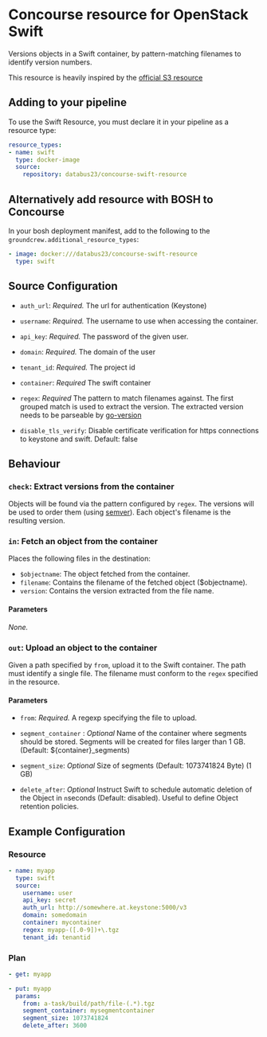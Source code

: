 # Concourse resource for OpenStack Swift

Versions objects in a Swift container, by pattern-matching filenames to identify
version numbers.

This resource is heavily inspired by the [official S3 resource](https://github.com/concourse/s3-resource)

## Adding to your pipeline

To use the Swift Resource, you must declare it in your pipeline as a resource type:

```yaml
resource_types:
- name: swift
  type: docker-image
  source:
    repository: databus23/concourse-swift-resource
```

## Alternatively add resource with BOSH to Concourse

In your bosh deployment manifest, add to the following to the `groundcrew.additional_resource_types`:

```yaml
- image: docker:///databus23/concourse-swift-resource
  type: swift
```

## Source Configuration

* `auth_url`: *Required.* The url for authentication (Keystone)

* `username`: *Required.* The username to use when accessing the
  container.

* `api_key`: *Required.* The password of the given user.

* `domain`: *Required.* The domain of the user

* `tenant_id`: *Required.* The project id

* `container`: *Required* The swift container

* `regex`: *Required* The pattern to match filenames against. The first
  grouped match is used to extract the version. The extracted version
  needs to be parseable by [go-version](https://github.com/hashicorp/go-version)

* `disable_tls_verify`: Disable certificate verification for https connections to keystone and swift. Default: false

## Behaviour

### `check`: Extract versions from the container

Objects will be found via the pattern configured by `regex`. The versions
will be used to order them (using [semver](http://semver.org/)). Each
object's filename is the resulting version.

### `in`: Fetch an object from the container

Places the following files in the destination:

* `$objectname`: The object fetched from the container.
* `filename`: Contains the filename of the fetched object ($objectname).
* `version`: Contains the version extracted from the file name.

#### Parameters

*None.*

### `out`: Upload an object to the container

Given a path specified by `from`, upload it to the Swift container. The path must identify a single file. The filename must conform to the `regex` specified in the resource.

#### Parameters

* `from`: *Required.* A regexp specifying the file to upload.

* `segment_container` : *Optional* Name of the container where segments should be stored. Segments will be created for files larger than 1 GB. (Default: ${container}_segments)
* `segment_size`: *Optional* Size of segments (Default: 1073741824 Byte) (1 GB)
* `delete_after`: *Optional* Instruct Swift to schedule automatic deletion of the Object in `n`seconds (Default: disabled). Useful to define Object retention policies.

## Example Configuration

### Resource

```yaml
- name: myapp
  type: swift
  source:
    username: user
    api_key: secret
    auth_url: http://somewhere.at.keystone:5000/v3
    domain: somedomain
    container: mycontainer
    regex: myapp-([.0-9])+\.tgz
    tenant_id: tenantid
```

### Plan

``` yaml
- get: myapp
```

``` yaml
- put: myapp
  params:
    from: a-task/build/path/file-(.*).tgz
    segment_container: mysegmentcontainer
    segment_size: 1073741824
    delete_after: 3600
```
